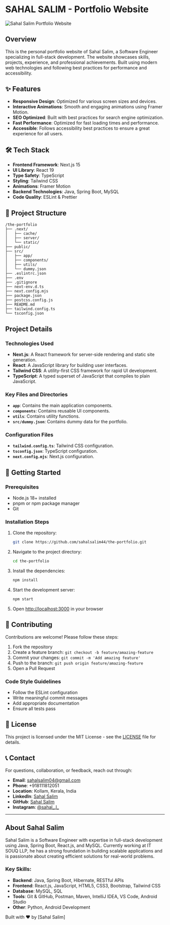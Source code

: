 # SAHAL SALIM - Portfolio Website

![Sahal Salim Portfolio Website]()

## Overview

This is the personal portfolio website of Sahal Salim, a Software Engineer specializing in full-stack development. The website showcases skills, projects, experience, and professional achievements. Built using modern web technologies and following best practices for performance and accessibility.

## ✨ Features

- **Responsive Design**: Optimized for various screen sizes and devices.
- **Interactive Animations**: Smooth and engaging animations using Framer Motion.
- **SEO Optimized**: Built with best practices for search engine optimization.
- **Fast Performance**: Optimized for fast loading times and performance.
- **Accessible**: Follows accessibility best practices to ensure a great experience for all users.

## 🛠️ Tech Stack

- **Frontend Framework**: Next.js 15
- **UI Library**: React 19
- **Type Safety**: TypeScript
- **Styling**: Tailwind CSS
- **Animations**: Framer Motion
- **Backend Technologies**: Java, Spring Boot, MySQL
- **Code Quality**: ESLint & Prettier

## 📁 Project Structure

```
/the-portfolio
├── .next/
│   ├── cache/
│   ├── server/
│   └── static/
├── public/
├── src/
│   ├── app/
│   ├── components/
│   ├── utils/
│   └── dummy.json
├── .eslintrc.json
├── .env
├── .gitignore
├── next-env.d.ts
├── next.config.mjs
├── package.json
├── postcss.config.js
├── README.md
├── tailwind.config.ts
└── tsconfig.json
```

## Project Details

### Technologies Used

- **Next.js**: A React framework for server-side rendering and static site generation.
- **React**: A JavaScript library for building user interfaces.
- **Tailwind CSS**: A utility-first CSS framework for rapid UI development.
- **TypeScript**: A typed superset of JavaScript that compiles to plain JavaScript.

### Key Files and Directories

- **`app`**: Contains the main application components.
- **`components`**: Contains reusable UI components.
- **`utils`**: Contains utility functions.
- **`src/dummy.json`**: Contains dummy data for the portfolio.

### Configuration Files

- **`tailwind.config.ts`**: Tailwind CSS configuration.
- **`tsconfig.json`**: TypeScript configuration.
- **`next.config.mjs`**: Next.js configuration.

## 🚀 Getting Started

### Prerequisites

- Node.js 18+ installed
- pnpm or npm package manager
- Git

### Installation Steps

1. Clone the repository:

   ```sh
   git clone https://github.com/sahalsalim44/the-portfolio.git
   ```

2. Navigate to the project directory:

   ```sh
   cd the-portfolio
   ```

3. Install the dependencies:

   ```sh
   npm install
   ```

4. Start the development server:

   ```sh
   npm start
   ```

5. Open [http://localhost:3000](http://localhost:3000) in your browser

## 🤝 Contributing

Contributions are welcome! Please follow these steps:

1. Fork the repository
2. Create a feature branch: `git checkout -b feature/amazing-feature`
3. Commit your changes: `git commit -m 'Add amazing feature'`
4. Push to the branch: `git push origin feature/amazing-feature`
5. Open a Pull Request

### Code Style Guidelines

- Follow the ESLint configuration
- Write meaningful commit messages
- Add appropriate documentation
- Ensure all tests pass

## 📝 License

This project is licensed under the MIT License - see the [LICENSE](LICENSE) file for details.

## 📞 Contact

For questions, collaboration, or feedback, reach out through:

- **Email**: sahalsalim04@gmail.com
- **Phone**: +918111812051
- **Location**: Kollam, Kerala, India
- **LinkedIn**: [Sahal Salim](https://www.linkedin.com/in/sahal-salim-38a0b32b9)
- **GitHub**: [Sahal Salim](https://github.com/sahalsalim44)
- **Instagram**: [@sahal_.l_](https://instagram.com/sahal_.l_)

---

## About Sahal Salim

Sahal Salim is a Software Engineer with expertise in full-stack development using Java, Spring Boot, React.js, and MySQL. Currently working at IT SOUQ LLP, he has a strong foundation in building scalable applications and is passionate about creating efficient solutions for real-world problems.

### Key Skills:
- **Backend**: Java, Spring Boot, Hibernate, RESTful APIs
- **Frontend**: React.js, JavaScript, HTML5, CSS3, Bootstrap, Tailwind CSS
- **Database**: MySQL, SQL
- **Tools**: Git & GitHub, Postman, Maven, IntelliJ IDEA, VS Code, Android Studio
- **Other**: Python, Android Development

Built with ❤️ by [Sahal Salim]
